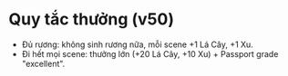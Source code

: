 
# Quy tắc thưởng (v50)
- Đủ rương: không sinh rương nữa, mỗi scene +1 Lá Cây, +1 Xu.
- Đi hết mọi scene: thưởng lớn (+20 Lá Cây, +10 Xu) + Passport grade "excellent".
